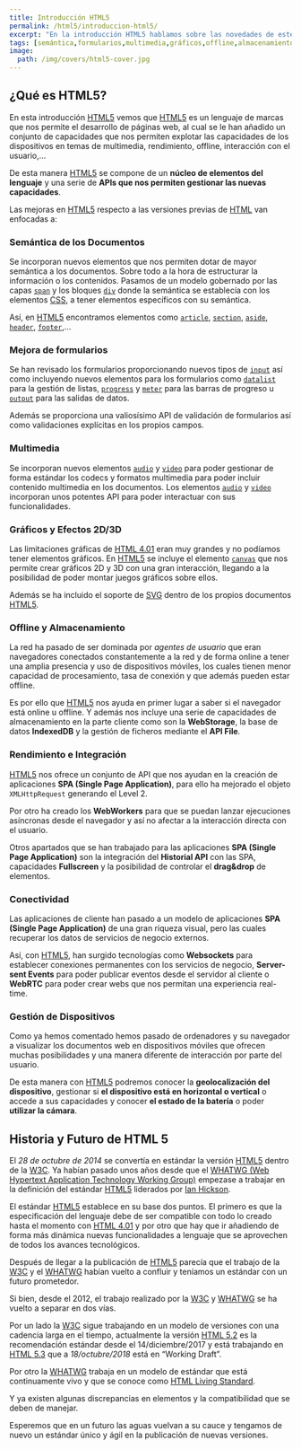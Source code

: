 ```yaml
---
title: Introducción HTML5
permalink: /html5/introduccion-html5/
excerpt: "En la introducción HTML5 hablamos sobre las novedades de este lenguaje de marcas relativas a los dispositivos, elementos multimedia, rendimiento y otros."
tags: [semántica,formularios,multimedia,gráficos,offline,almacenamiento,rendimiento,conectividad,dispositivos]
image:
  path: /img/covers/html5-cover.jpg
---
```


## ¿Qué es HTML5?


En esta introducción [HTML5](https://www.manualweb.net/) vemos que [HTML5](https://www.manualweb.net/) es un lenguaje de marcas que nos permite el desarrollo de páginas web, al cual se le han añadido un conjunto de capacidades que nos permiten explotar las capacidades de los dispositivos en temas de multimedia, rendimiento, offline, interacción con el usuario,…


De esta manera [HTML5](https://www.manualweb.net/) se compone de un **núcleo de elementos del lenguaje** y una serie de **APIs que nos permiten gestionar las nuevas capacidades**.


Las mejoras en [HTML5](https://www.manualweb.net/) respecto a las versiones previas de [HTML](https://www.manualweb.net/html) van enfocadas a:


### Semántica de los Documentos


Se incorporan nuevos elementos que nos permiten dotar de mayor semántica a los documentos. Sobre todo a la hora de estructurar la información o los contenidos. Pasamos de un modelo gobernado por las capas [`span`](https://www.w3api.com/HTML/span/) y los bloques [`div`](https://www.w3api.com/HTML/div/) donde la semántica se establecía con los elementos [CSS](https://www.manualweb.net/css/), a tener elementos específicos con su semántica.


Así, en [HTML5](https://www.manualweb.net/) encontramos elementos como [`article`](https://www.w3api.com/HTML/article/), [`section`](https://www.w3api.com/HTML/section/), [`aside`](https://www.w3api.com/HTML/aside/), [`header`](https://www.w3api.com/HTML/article/), [`footer`](https://www.w3api.com/HTML/footer/),…


### Mejora de formularios


Se han revisado los formularios proporcionando nuevos tipos de [`input`](https://www.w3api.com/HTML/input/) así como incluyendo nuevos elementos para los formularios como [`datalist`](https://www.w3api.com/HTML/datalist/) para la gestión de listas, [`progress`](https://www.w3api.com/HTML/progress/) y [`meter`](https://www.w3api.com/HTML/meter/) para las barras de progreso u [`output`](https://www.w3api.com/HTML/output/) para las salidas de datos.


Además se proporciona una valiosísimo API de validación de formularios así como validaciones explícitas en los propios campos.


### Multimedia


Se incorporan nuevos elementos [`audio`](https://www.w3api.com/HTML/audio/) y [`video`](https://www.w3api.com/HTML/video/) para poder gestionar de forma estándar los codecs y formatos multimedia para poder incluir contenido multimedia en los documentos. Los elementos [`audio`](https://www.w3api.com/HTML/audio/) y [`video`](https://www.w3api.com/HTML/video/) incorporan unos potentes API para poder interactuar con sus funcionalidades.


### Gráficos y Efectos 2D/3D


Las limitaciones gráficas de [HTML 4.01](https://www.manualweb.net/html/) eran muy grandes y no podíamos tener elementos gráficos. En [HTML5](https://www.manualweb.net/) se incluye el elemento [`canvas`](https://www.w3api.com/HTML/canvas/) que nos permite crear gráficos 2D y 3D con una gran interacción, llegando a la posibilidad de poder montar juegos gráficos sobre ellos.


Además se ha incluido el soporte de [SVG](https://www.manualweb.net/svg/) dentro de los propios documentos [HTML5](https://www.manualweb.net/).


### Offline y Almacenamiento


La red ha pasado de ser dominada por _agentes de usuario_ que eran navegadores conectados constantemente a la red y de forma online a tener una amplia presencia y uso de dispositivos móviles, los cuales tienen menor capacidad de procesamiento, tasa de conexión y que además pueden estar offline.


Es por ello que [HTML5](https://www.manualweb.net/) nos ayuda en primer lugar a saber si el navegador está online u offline. Y además nos incluye una serie de capacidades de almacenamiento en la parte cliente como son la **WebStorage**, la base de datos **IndexedDB** y la gestión de ficheros mediante el **API File**.


### Rendimiento e Integración


[HTML5](https://www.manualweb.net/) nos ofrece un conjunto de API que nos ayudan en la creación de aplicaciones **SPA (Single Page Application)**, para ello ha mejorado el objeto `XMLHttpRequest` generando el Level 2.


Por otro ha creado los **WebWorkers** para que se puedan lanzar ejecuciones asíncronas desde el navegador y así no afectar a la interacción directa con el usuario.


Otros apartados que se han trabajado para las aplicaciones **SPA (Single Page Application)** son la integración del **Historial API** con las SPA, capacidades **Fullscreen** y la posibilidad de controlar el **drag&drop** de elementos.


### Conectividad


Las aplicaciones de cliente han pasado a un modelo de aplicaciones **SPA (Single Page Application)** de una gran riqueza visual, pero las cuales recuperar los datos de servicios de negocio externos.


Así, con [HTML5](https://www.manualweb.net/), han surgido tecnologías como **Websockets** para establecer conexiones permanentes con los servicios de negocio, **Server-sent Events** para poder publicar eventos desde el servidor al cliente o **WebRTC** para poder crear webs que nos permitan una experiencia real-time.


### Gestión de Dispositivos


Como ya hemos comentado hemos pasado de ordenadores y su navegador a visualizar los documentos web en dispositivos móviles que ofrecen muchas posibilidades y una manera diferente de interacción por parte del usuario.


De esta manera con [HTML5](https://www.manualweb.net/) podremos conocer la **geolocalización del dispositivo**, gestionar si **el dispositivo está en horizontal o vertical** o accede a sus capacidades y conocer **el estado de la batería** o poder **utilizar la cámara**.


## Historia y Futuro de HTML 5


El _28 de octubre de 2014_ se convertía en estándar la versión [HTML5](https://www.manualweb.net/) dentro de la [W3C](http://w3.org/). Ya habían pasado unos años desde que el [WHATWG (Web Hypertext Application Technology Working Group)](https://whatwg.org/) empezase a trabajar en la definición del estándar [HTML5](https://www.manualweb.net/) liderados por [Ian Hickson](https://github.com/Hixie).


El estándar [HTML5](https://www.manualweb.net/) establece en su base dos puntos. El primero es que la especificación del lenguaje debe de ser compatible con todo lo creado hasta el momento con [HTML 4.01](https://www.manualweb.net/html/) y por otro que hay que ir añadiendo de forma más dinámica nuevas funcionalidades a lenguaje que se aprovechen de todos los avances tecnológicos.


Después de llegar a la publicación de [HTML5](https://www.manualweb.net/) parecía que el trabajo de la [W3C](http://w3.org/) y el [WHATWG](https://whatwg.org/) habían vuelto a confluir y teníamos un estándar con un futuro prometedor.


Si bien, desde el 2012, el trabajo realizado por la [W3C](http://w3.org/) y [WHATWG](https://whatwg.org/) se ha vuelto a separar en dos vías.


Por un lado la [W3C](http://w3.org/) sigue trabajando en un modelo de versiones con una cadencia larga en el tiempo, actualmente la versión [HTML 5.2](https://www.w3.org/TR/html5/) es la recomendación estándar desde el 14/diciembre/2017 y está trabajando en [HTML 5.3](https://www.w3.org/TR/html53/) que a _18/octubre/2018_ está en “Working Draft”.


Por otro la [WHATWG](https://whatwg.org/) trabaja en un modelo de estándar que está continuamente vivo y que se conoce como [HTML Living Standard](https://html.spec.whatwg.org/multipage/).


Y ya existen algunas discrepancias en elementos y la compatibilidad que se deben de manejar.


Esperemos que en un futuro las aguas vuelvan a su cauce y tengamos de nuevo un estándar único y ágil en la publicación de nuevas versiones.


